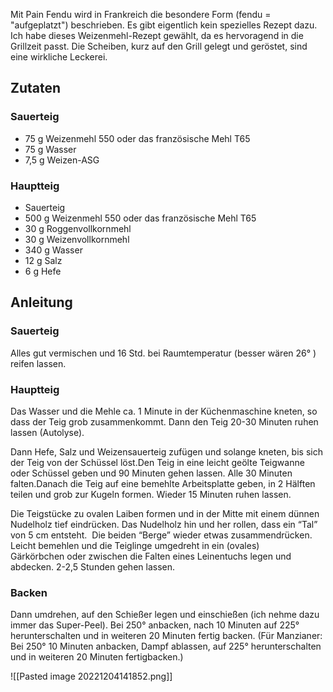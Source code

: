 Mit Pain Fendu wird in Frankreich die besondere Form (fendu = "aufgeplatzt") beschrieben. Es gibt eigentlich kein spezielles Rezept dazu. Ich habe dieses Weizenmehl-Rezept gewählt, da es hervoragend in die Grillzeit passt. Die Scheiben, kurz auf den Grill gelegt und geröstet, sind eine wirkliche Leckerei.

## Zutaten

### Sauerteig

-   75 g Weizenmehl 550 oder das französische Mehl T65
-   75 g Wasser
-   7,5 g Weizen-ASG

### Hauptteig

-   Sauerteig
-   500 g Weizenmehl 550 oder das französische Mehl T65
-   30 g Roggenvollkornmehl
-   30 g Weizenvollkornmehl
-   340 g Wasser
-   12 g Salz
-   6 g Hefe

## Anleitung

### Sauerteig

Alles gut vermischen und 16 Std. bei Raumtemperatur (besser wären 26° ) reifen lassen.

### Hauptteig

Das Wasser und die Mehle ca. 1 Minute in der Küchenmaschine kneten, so dass der Teig grob zusammenkommt. Dann den Teig 20-30 Minuten ruhen lassen (Autolyse).

Dann Hefe, Salz und Weizensauerteig zufügen und solange kneten, bis sich der Teig von der Schüssel löst.Den Teig in eine leicht geölte Teigwanne oder Schüssel geben und 90 Minuten gehen lassen. Alle 30 Minuten falten.Danach die Teig auf eine bemehlte Arbeitsplatte geben, in 2 Hälften teilen und grob zur Kugeln formen. Wieder 15 Minuten ruhen lassen.

Die Teigstücke zu ovalen Laiben formen und in der Mitte mit einem dünnen Nudelholz tief eindrücken. Das Nudelholz hin und her rollen, dass ein “Tal” von 5 cm entsteht.  Die beiden “Berge” wieder etwas zusammendrücken. Leicht bemehlen und die Teiglinge umgedreht in ein (ovales) Gärkörbchen oder zwischen die Falten eines Leinentuchs legen und abdecken. 2-2,5 Stunden gehen lassen.

### Backen

Dann umdrehen, auf den Schießer legen und einschießen (ich nehme dazu immer das Super-Peel). Bei 250° anbacken, nach 10 Minuten auf 225° herunterschalten und in weiteren 20 Minuten fertig backen.
(Für Manzianer: Bei 250° 10 Minuten anbacken, Dampf ablassen, auf 225° herunterschalten und in weiteren 20 Minuten fertigbacken.)


![[Pasted image 20221204141852.png]]